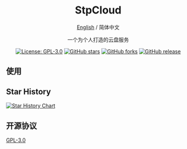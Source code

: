 <div align="center">

<h1 align="center">StpCloud</h1>

[English](README_EN.md) / 简体中文

一个为个人打造的云盘服务

<p>
<a href="https://www.gnu.org/licenses/gpl-3.0.html"><img src="https://img.shields.io/github/license/Stoeaves/StpCloud" alt="License: GPL-3.0"></a>
<a href="https://github.com/Stoeaves/StpCloud/stargazers"><img src="https://img.shields.io/github/stars/Stoeaves/StpCloud" alt="GitHub stars"></a>
<a href="https://github.com/Stoeaves/StpCloud/forks"><img src="https://img.shields.io/github/forks/Stoeaves/StpCloud" alt="GitHub forks"></a>
<a href="https://github.com/Stoeaves/StpCloud/releases"><img src="https://img.shields.io/github/v/release/Stoeaves/StpCloud" alt="GitHub release"></a>
</p>


</div>

## 使用


## Star History

[![Star History Chart](https://api.star-history.com/svg?repos=Stoeaves/StpCloud&type=Date)](https://www.star-history.com/#Stoeaves/StpCloud&Date)

## 开源协议

[GPL-3.0](LICENSE)
